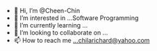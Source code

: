 - 👋 Hi, I’m @Cheen-Chin
- 👀 I’m interested in ...Software Programming 
- 🌱 I’m currently learning ...
- 💞️ I’m looking to collaborate on ...
- 📫 How to reach me ...chilarichard@yahoo.com

<!---
Cheen-Chin/Cheen-Chin is a ✨ special ✨ repository because its `README.md` (this file) appears on your GitHub profile.
You can click the Preview link to take a look at your changes.
--->
